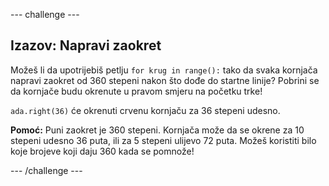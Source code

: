 \--- challenge \---

## Izazov: Napravi zaokret

Možeš li da upotrijebiš petlju `for krug in range():` tako da svaka kornjača napravi zaokret od 360 stepeni nakon što dođe do startne linije? Pobrini se da kornjače budu okrenute u pravom smjeru na početku trke!

`ada.right(36)` će okrenuti crvenu kornjaču za 36 stepeni udesno.

**Pomoć:** Puni zaokret je 360 stepeni. Kornjača može da se okrene za 10 stepeni udesno 36 puta, ili za 5 stepeni ulijevo 72 puta. Možeš koristiti bilo koje brojeve koji daju 360 kada se pomnože!

\--- /challenge \---